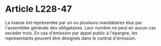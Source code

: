 # Article L228-47

La masse est représentée par un ou plusieurs mandataires élus par l'assemblée générale des obligataires. Leur nombre ne peut en aucun cas excéder trois. En cas d'émission par appel public à l'épargne, les représentants peuvent être désignés dans le contrat d'émission.
